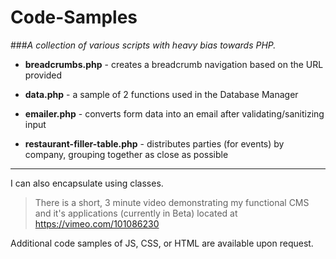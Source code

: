 Code-Samples
============

###*A collection of various scripts with heavy bias towards PHP.*

 - **breadcrumbs.php** - creates a breadcrumb navigation based on the URL provided
 
 - **data.php** - a sample of 2 functions used in the Database Manager
  
 - **emailer.php** - converts form data into an email after validating/sanitizing input

 - **restaurant-filler-table.php** - distributes parties (for events) by company, grouping together as close as possible

---

I can also encapsulate using classes.
  
> There is a short, 3 minute video demonstrating my functional CMS and it's applications (currently in Beta) located at https://vimeo.com/101086230

Additional code samples of JS, CSS, or HTML are available upon request.
